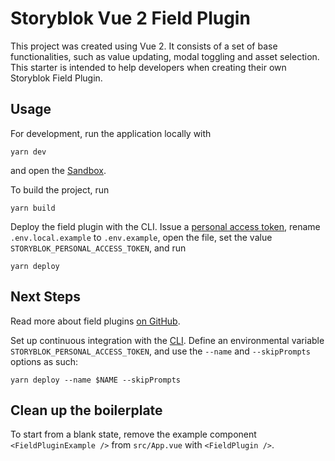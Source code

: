 # Storyblok Vue 2 Field Plugin

This project was created using Vue 2. It consists of a set of base functionalities, such as value updating, modal toggling and asset selection. This starter is intended to help developers when creating their own Storyblok Field Plugin.

## Usage

For development, run the application locally with

```shell
yarn dev
```

and open the [Sandbox](https://plugin-sandbox.storyblok.com/field-plugin/).

To build the project, run

```shell
yarn build
```

Deploy the field plugin with the CLI. Issue a [personal access token](https://app.storyblok.com/#/me/account?tab=token), rename `.env.local.example` to `.env.example`, open the file, set the value `STORYBLOK_PERSONAL_ACCESS_TOKEN`, and run

```shell
yarn deploy
```

## Next Steps

Read more about field plugins [on GitHub](https://github.com/storyblok/field-plugin).

Set up continuous integration with the [CLI](https://www.npmjs.com/package/@storyblok/field-plugin-cli). Define an environmental variable `STORYBLOK_PERSONAL_ACCESS_TOKEN`, and use the `--name` and `--skipPrompts` options as such:

```shell
yarn deploy --name $NAME --skipPrompts
```

## Clean up the boilerplate

To start from a blank state, remove the example component `<FieldPluginExample />` from `src/App.vue` with `<FieldPlugin />`.
